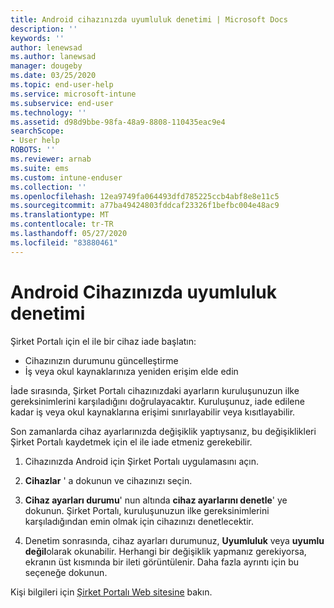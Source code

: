 ```yaml
---
title: Android cihazınızda uyumluluk denetimi | Microsoft Docs
description: ''
keywords: ''
author: lenewsad
ms.author: lanewsad
manager: dougeby
ms.date: 03/25/2020
ms.topic: end-user-help
ms.service: microsoft-intune
ms.subservice: end-user
ms.technology: ''
ms.assetid: d98d9bbe-98fa-48a9-8808-110435eac9e4
searchScope:
- User help
ROBOTS: ''
ms.reviewer: arnab
ms.suite: ems
ms.custom: intune-enduser
ms.collection: ''
ms.openlocfilehash: 12ea9749fa064493dfd785225ccb4abf8e8e11c5
ms.sourcegitcommit: a77ba49424803fddcaf23326f1befbc004e48ac9
ms.translationtype: MT
ms.contentlocale: tr-TR
ms.lasthandoff: 05/27/2020
ms.locfileid: "83880461"
---
```

# <a name="check-compliance-on-your-android-device"></a>Android Cihazınızda uyumluluk denetimi  
Şirket Portalı için el ile bir cihaz iade başlatın:

* Cihazınızın durumunu güncelleştirme 
* İş veya okul kaynaklarınıza yeniden erişim elde edin 

İade sırasında, Şirket Portalı cihazınızdaki ayarların kuruluşunuzun ilke gereksinimlerini karşıladığını doğrulayacaktır.  Kuruluşunuz, iade edilene kadar iş veya okul kaynaklarına erişimi sınırlayabilir veya kısıtlayabilir.  

Son zamanlarda cihaz ayarlarınızda değişiklik yaptıysanız, bu değişiklikleri Şirket Portalı kaydetmek için el ile iade etmeniz gerekebilir. 

1. Cihazınızda Android için Şirket Portalı uygulamasını açın.  

2. **Cihazlar** ' a dokunun ve cihazınızı seçin.  

3. **Cihaz ayarları durumu**' nun altında **cihaz ayarlarını denetle**' ye dokunun. Şirket Portalı, kuruluşunuzun ilke gereksinimlerini karşıladığından emin olmak için cihazınızı denetlecektir. 

4. Denetim sonrasında, cihaz ayarları durumunuz, **Uyumluluk** veya **uyumlu değil**olarak okunabilir. Herhangi bir değişiklik yapmanız gerekiyorsa, ekranın üst kısmında bir ileti görüntülenir. Daha fazla ayrıntı için bu seçeneğe dokunun. 

Kişi bilgileri için [Şirket Portalı Web sitesine](https://go.microsoft.com/fwlink/?linkid=2010980) bakın.  
